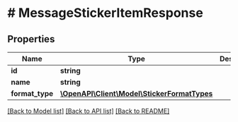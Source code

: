 # # MessageStickerItemResponse

## Properties

Name | Type | Description | Notes
------------ | ------------- | ------------- | -------------
**id** | **string** |  |
**name** | **string** |  |
**format_type** | [**\OpenAPI\Client\Model\StickerFormatTypes**](StickerFormatTypes.md) |  |

[[Back to Model list]](../../README.md#models) [[Back to API list]](../../README.md#endpoints) [[Back to README]](../../README.md)
